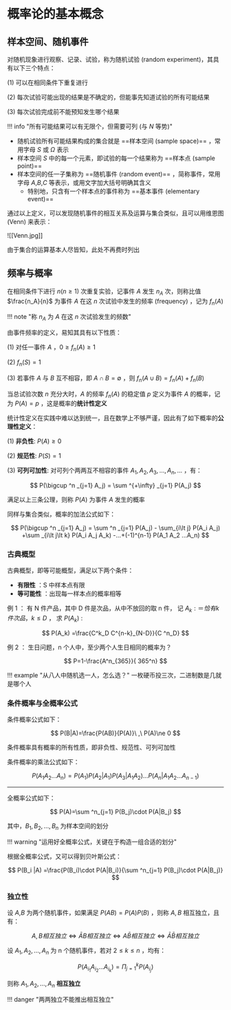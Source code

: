 
# 概率论的基本概念

## 样本空间、随机事件

对随机现象进行观察、记录、试验，称为随机试验 (random experiment)，其具有以下三个特点：

(1) 可以在相同条件下重复进行

(2) 每次试验可能出现的结果是不确定的，但能事先知道试验的所有可能结果

(3) 每次试验完成前不能预知发生哪个结果

!!! info "所有可能结果可以有无限个，但需要可列 (与 $N$ 等势)"

- 随机试验所有可能结果构成的集合就是 ==样本空间 (sample space)== ，常用字母 $S$ 或 $\Omega$ 表示
- 样本空间 $S$ 中的每一个元素，即试验的每一个结果称为 ==样本点 (sample point)==
- 样本空间的任一子集称为 ==随机事件 (random event)== ，简称事件，常用字母 $A$,$B$,$C$ 等表示，或用文字加大括号明确其含义
	- 特别地，只含有一个样本点的事件称为 ==基本事件 (elementary event)==

通过以上定义，可以发现随机事件的相互关系及运算与集合类似，且可以用维恩图 (Venn) 来表示：

![[Venn.jpg]]

由于集合的运算基本人尽皆知，此处不再费时列出

## 频率与概率

在相同条件下进行 $n$($n\ge 1$) 次重复实验，记事件 $A$ 发生 $n_A$ 次，则称比值 $\frac{n_A}{n}$ 为事件 $A$ 在这 $n$ 次试验中发生的频率 (frequency) ，记为 $f_n(A)$

!!! note "称 $n_A$ 为 $A$ 在这 $n$ 次试验发生的频数"

由事件频率的定义，易知其具有以下性质：

(1) 对任一事件 $A$ ，$0\ge f_n(A) \ge 1$

(2) $f_n(S) = 1$

(3) 若事件 $A$ 与 $B$ 互不相容，即 $A\cap B = \emptyset$ ，则 $f_n(A\cup B) =f_n(A) +f_n(B)$ 

当总试验次数 $n$ 充分大时，$A$ 的频率 $f_n(A)$ 的稳定值 $p$ 定义为事件 $A$ 的概率，记为 $P(A) = p$ ，这是概率的**统计性定义**

统计性定义在实践中难以达到统一，且在数学上不够严谨，因此有了如下概率的**公理性定义**：

(1) **非负性**: $P(A)\ge 0$

(2) **规范性**: $P(S)=1$

(3) **可列可加性**: 对可列个两两互不相容的事件 $A_1, A_2, A_3,..., A_n,...$ ，有：

$$
P(\bigcup ^n _{j=1} A_j) = \sum ^{+\infty} _{j=1} P(A_j)
$$

满足以上三条公理，则称 $P(A)$ 为事件 $A$ 发生的概率

同样与集合类似，概率的加法公式如下：

$$
P(\bigcup ^n _{j=1} A_j) = \sum ^n _{j=1} P(A_j) - \sum_{i\lt j} P(A_i A_j) +\sum _{i\lt j\lt k} P(A_i A_j A_k) -...+(-1)^{n-1} P(A_1 A_2 ...A_n)
$$

### 古典概型

古典概型，即等可能概型，满足以下两个条件：

- **有限性** ：S 中样本点有限
- **等可能性** ：出现每一样本点的概率相等


例 1 ： 有 N 件产品，其中 D 件是次品，从中不放回的取 n 件， 记 $A_k :＝ {恰有k件次品}$，$k\le D$ ， 求 $P(A_k)$ :

$$
P(A_k) =\frac{C^k_D C^{n-k}_{N-D}}{C ^n_D}
$$

例 2 ： 生日问题，n 个人中，至少两个人生日相同的概率为？

$$
P=1-\frac{A^n_{365}}{ 365^n}
$$

!!! example "从八人中随机选一人，怎么选？"
	一枚硬币投三次，二进制数是几就是哪个人

### 条件概率与全概率公式

条件概率公式如下：

$$
P(B|A)=\frac{P(AB)}{P(A)}\ ,\ P(A)\ne 0
$$

条件概率具有概率的所有性质，即非负性、规范性、可列可加性

条件概率的乘法公式如下：

$$
P(A_1 A_2 ...A_n)=P(A_1)P (A_2 |A_1) P(A_3|A _1A _2)... P(A_n |A_1 A_2 ...A_{n-1})
$$

---

全概率公式如下：

$$
P(A)=\sum ^n_{j=1} P(B_j)\cdot P(A|B_j)
$$

其中，$B_1, B_2, ...,B_n$ 为样本空间的划分

!!! warning "运用好全概率公式，关键在于构造一组合适的划分"

根据全概率公式，又可以得到贝叶斯公式：

$$
P(B_i |A) =\frac{P(B_i)\cdot P(A|B_i)}{\sum ^n_{j=1} P(B_j)\cdot P(A|B_j)}
$$

### 独立性

设 $A$,$B$ 为两个随机事件，如果满足 $P(AB)=P(A)P(B)$ ，则称 $A,B$ 相互独立，且有：

$$
A,B 相互独立 \Leftrightarrow \bar{A}B 相互独立 \Leftrightarrow A\bar{B} 相互独立 \Leftrightarrow \bar{A}\bar{B} 相互独立 
$$

设 $A_1, A_2,..., A_n$ 为 n 个随机事件，若对 $2\le k\le n$ ，均有：

$$
P(A_{i _1} A_{ i_2} ...A_{i _k}) =\Pi ^k_{j=1} P(A_{i _j})
$$

则称 $A_1, A_2,..., A_n$ **相互独立**

!!! danger "两两独立不能推出相互独立"


